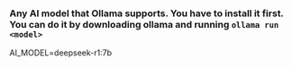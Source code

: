 ### Any AI model that Ollama supports. You have to install it first. You can do it by downloading ollama and running `ollama run <model>`

AI_MODEL=deepseek-r1:7b

